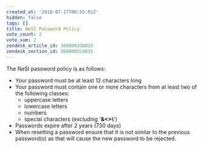 ```yaml
---
created_at: '2018-07-17T00:55:01Z'
hidden: false
tags: []
title: NeSI Password Policy
vote_count: 2
vote_sum: 2
zendesk_article_id: 360000336015
zendesk_section_id: 360000224835
---
```


The NeSI password policy is as follows:

-   Your password must be at least 12 characters long
-   Your password must contain one or more characters from at least two
    of the following classes:
    -   uppercase letters
    -   lowercase letters
    -   numbers
    -   special characters (excluding '**&&lt;&gt;\\**')
-   Passwords expire after 2 years (730 days)
-   When resetting a password ensure that it is not similar to the
    previous password(s) as that will cause the new password to be
    rejected.